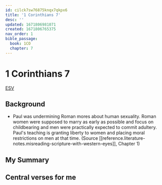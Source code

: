 ```yaml
---
id: cilck7sw76875knqx7qkpx6
title: '1 Corinthians 7'
desc: ''
updated: 1671806981071
created: 1671806765375
nav_order: 1
bible_passage:
  book: 1CO
  chapter: 7
---
```

# 1 Corinthians 7

[ESV](https://www.biblegateway.com/passage/?search=1+Corinthians+7&version=ESV)

## Background
- Paul was undermining Roman mores about human sexuality. Roman women were supposed to marry as early as possible and
  focus on childbearing and men were practically expected to commit adultery. Paul's teaching is granting liberty to
  women and placing moral restrictions on men at that time. (Source [[reference.literature-notes.misreading-scripture-with-western-eyes]], Chapter 1)

## My Summary

## Central verses for me


